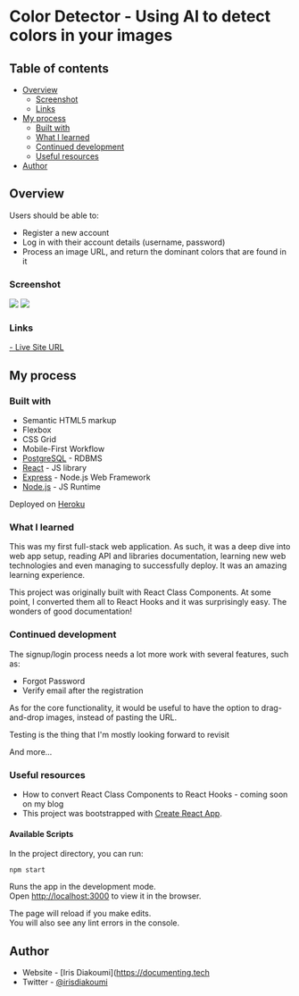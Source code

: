 # Color Detector - Using AI to detect colors in your images

## Table of contents

- [Overview](#overview)
  - [Screenshot](#screenshot)
  - [Links](#links)
- [My process](#my-process)
  - [Built with](#built-with)
  - [What I learned](#what-i-learned)
  - [Continued development](#continued-development)
  - [Useful resources](#useful-resources)
- [Author](#author)

## Overview

Users should be able to:

- Register a new account
- Log in with their account details (username, password)
- Process an image URL, and return the dominant colors that are found in it

### Screenshot

![](https://user-images.githubusercontent.com/3638718/119908551-8e952400-bf5b-11eb-8f9b-2b8983a029fd.png)
![](https://user-images.githubusercontent.com/3638718/119908548-8b9a3380-bf5b-11eb-8f75-456325a29df3.png)


### Links

[- Live Site URL](https://color-palette-detector.herokuapp.com/)

## My process

### Built with

- Semantic HTML5 markup
- Flexbox
- CSS Grid
- Mobile-First Workflow
- [PostgreSQL](https://www.postgresql.org/) - RDBMS
- [React](https://reactjs.org/) - JS library
- [Express](https://expressjs.com/) - Node.js Web Framework
- [Node.js](https://nodejs.org/en/) - JS Runtime

Deployed on [Heroku](https://www.heroku.com/home)

### What I learned

This was my first full-stack web application. As such, it was a deep dive into web app setup, reading API and libraries documentation, learning new web technologies and even managing to successfully deploy. It was an amazing learning experience.

This project was originally built with React Class Components. At some point, I converted them all to React Hooks and it was surprisingly easy. The wonders of good documentation!

### Continued development

The signup/login process needs a lot more work with several features, such as:

- Forgot Password
- Verify email after the registration

As for the core functionality, it would be useful to have the option to drag-and-drop images, instead of pasting the URL.

Testing is the thing that I'm mostly looking forward to revisit

And more...

### Useful resources

- How to convert React Class Components to React Hooks - coming soon on my blog
- This project was bootstrapped with [Create React App](https://github.com/facebook/create-react-app).

#### Available Scripts

In the project directory, you can run:

`npm start`

Runs the app in the development mode.\
Open [http://localhost:3000](http://localhost:3000) to view it in the browser.

The page will reload if you make edits.\
You will also see any lint errors in the console.

## Author

- Website - [Iris Diakoumi](https://documenting.tech
- Twitter - [@irisdiakoumi](https://www.twitter.com/irisdiakoumi)
